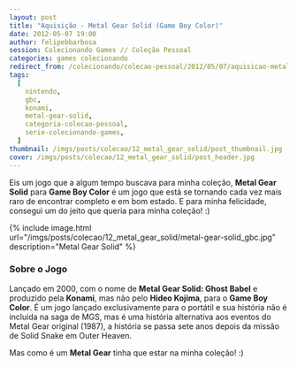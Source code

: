 ```yaml
---
layout: post
title: "Aquisição - Metal Gear Solid (Game Boy Color)"
date: 2012-05-07 19:00
author: felipebbarbosa
session: Colecionando Games // Coleção Pessoal
categories: games colecionando
redirect_from: /colecionando/colecao-pessoal/2012/05/07/aquisicao-metal-gear-solid-gbc.html
tags:
  [
    nintendo,
    gbc,
    konami,
    metal-gear-solid,
    categoria-colecao-pessoal,
    serie-colecionando-games,
  ]
thumbnail: /imgs/posts/colecao/12_metal_gear_solid/post_thumbnail.jpg
cover: /imgs/posts/colecao/12_metal_gear_solid/post_header.jpg
---
```


Eis um jogo que a algum tempo buscava para minha coleção, **Metal Gear Solid** para **Game Boy Color** é um jogo que está se tornando cada vez mais raro de encontrar completo e em bom estado. E para minha felicidade, consegui um do jeito que queria para minha coleção! :)

<!--more-->

{% include image.html url="/imgs/posts/colecao/12_metal_gear_solid/metal-gear-solid_gbc.jpg" description="Metal Gear Solid" %}

### Sobre o Jogo

Lançado em 2000, com o nome de **Metal Gear Solid: Ghost Babel** e produzido pela **Konami**, mas não pelo **Hideo Kojima**, para o **Game Boy Color**. É um jogo lançado exclusivamente para o portátil e sua história não é incluída na saga de MGS, mas é uma história alternativa aos eventos do Metal Gear original (1987), a história se passa sete anos depois da missão de Solid Snake em Outer Heaven.

Mas como é um **Metal Gear** tinha que estar na minha coleção! :)
